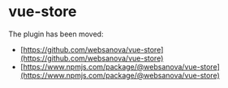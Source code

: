# vue-store

The plugin has been moved:

* [https://github.com/websanova/vue-store](https://github.com/websanova/vue-store)
* [https://www.npmjs.com/package/@websanova/vue-store](https://www.npmjs.com/package/@websanova/vue-store)